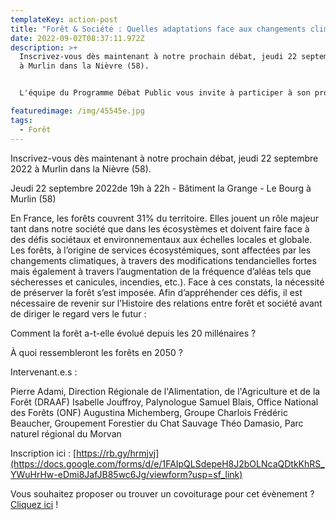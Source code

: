 ```yaml
---
templateKey: action-post
title: "Forêt & Société : Quelles adaptations face aux changements climatiques ?"
date: 2022-09-02T08:37:11.972Z
description: >+
  Inscrivez-vous dès maintenant à notre prochain débat, jeudi 22 septembre 2022
  à Murlin dans la Nièvre (58).


  L'équipe du Programme Débat Public vous invite à participer à son prochain débat sur le thème de la forêt.

featuredimage: /img/45545e.jpg
tags:
  - Forêt
---
```

Inscrivez-vous dès maintenant à notre prochain débat, jeudi 22 septembre 2022 à Murlin dans la Nièvre (58).

Jeudi 22 septembre 2022de 19h à 22h - Bâtiment la Grange - Le Bourg à Murlin (58)

En France, les forêts couvrent 31% du territoire. Elles jouent un rôle majeur tant dans notre société que dans les écosystèmes et doivent faire face à des défis sociétaux et environnementaux aux échelles locales et globale. Les forêts, à l’origine de services écosystémiques, sont affectées par les changements climatiques, à travers des modifications tendancielles fortes mais également à travers l’augmentation de la fréquence d’aléas tels que sécheresses et canicules, incendies, etc.). Face à ces constats, la nécessité de préserver la forêt s’est imposée. Afin d’appréhender ces défis, il est nécessaire de revenir sur l’Histoire des relations entre forêt et société avant de diriger le regard vers le futur :

Comment la forêt a-t-elle évolué depuis les 20 millénaires ?

À quoi ressembleront les forêts en 2050 ?

Intervenant.e.s :

Pierre Adami, Direction Régionale de l'Alimentation, de l'Agriculture et de la Forêt (DRAAF)
Isabelle Jouffroy, Palynologue
Samuel Blais, Office National des Forêts (ONF)
Augustina Michemberg, Groupe Charlois
Frédéric Beaucher, Groupement Forestier du Chat Sauvage
Théo Damasio, Parc naturel régional du Morvan

Inscription ici : [https://rb.gy/hrmjvj](https://docs.google.com/forms/d/e/1FAIpQLSdepeH8J2bOLNcaQDtkKhRS_YWuHrHw-eDmi8JafJB85wc6Jg/viewform?usp=sf_link)

Vous souhaitez proposer ou trouver un covoiturage pour cet évènement ? [Cliquez ici](https://rb.gy/0yfweg) !